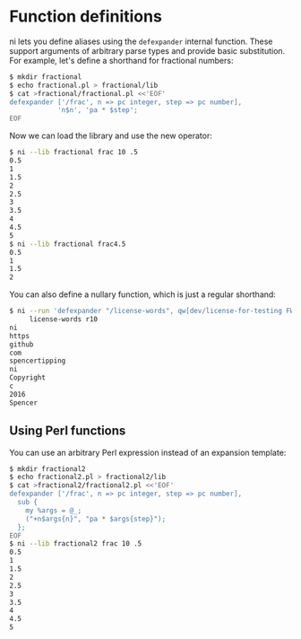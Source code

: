 # Function definitions
ni lets you define aliases using the `defexpander` internal function. These
support arguments of arbitrary parse types and provide basic substitution. For
example, let's define a shorthand for fractional numbers:

```bash
$ mkdir fractional
$ echo fractional.pl > fractional/lib
$ cat >fractional/fractional.pl <<'EOF'
defexpander ['/frac', n => pc integer, step => pc number],
            'n$n', 'pa * $step';
EOF
```

Now we can load the library and use the new operator:

```bash
$ ni --lib fractional frac 10 .5
0.5
1
1.5
2
2.5
3
3.5
4
4.5
5
$ ni --lib fractional frac4.5
0.5
1
1.5
2
```

You can also define a nullary function, which is just a regular shorthand:

```bash
$ ni --run 'defexpander "/license-words", qw[dev/license-for-testing FWpF_]' \
     license-words r10
ni
https
github
com
spencertipping
ni
Copyright
c
2016
Spencer
```

## Using Perl functions
You can use an arbitrary Perl expression instead of an expansion template:

```bash
$ mkdir fractional2
$ echo fractional2.pl > fractional2/lib
$ cat >fractional2/fractional2.pl <<'EOF'
defexpander ['/frac', n => pc integer, step => pc number],
  sub {
    my %args = @_;
    ("+n$args{n}", "pa * $args{step}");
  };
EOF
$ ni --lib fractional2 frac 10 .5
0.5
1
1.5
2
2.5
3
3.5
4
4.5
5
```
